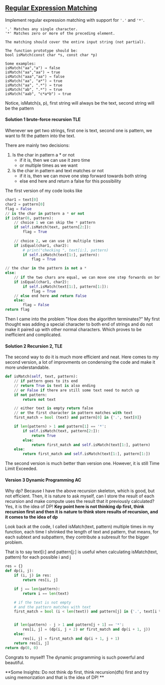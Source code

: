 ## [Regular Expression Matching](https://github.com/GrEedWish/Code-Practice/blob/master/leetcode/Regular%20Expression%20Matching.py)

Implement regular expression matching with support for `'.'` and `'*'`.

```
'.' Matches any single character.
'*' Matches zero or more of the preceding element.

The matching should cover the entire input string (not partial).

The function prototype should be:
bool isMatch(const char *s, const char *p)

Some examples:
isMatch("aa","a") → false
isMatch("aa","aa") → true
isMatch("aaa","aa") → false
isMatch("aa", "a*") → true
isMatch("aa", ".*") → true
isMatch("ab", ".*") → true
isMatch("aab", "c*a*b") → true
```

Notice, isMatch(s, p), first string will always be the text, second string will be the pattern



#### Solution 1 brute-force recursion TLE

Whenever we get two strings, first one is text, second one is pattern,  we want to fit the pattern into the text.

There are mainly two decisions:

1. Is the char in pattern a * or not
   - if it is, then we can use it zero time
   - or multiple times as we want
2. Is the char in pattern and text matches or not
   + if it is, then we can move one step forward towards both string
   + else end here and return a false for this possibility

The first version of my code looks like

```Python
char1 = text[0]
char2 = pattern[0]
flag = False
// is the char in pattern a * or not
if isStar(0, pattern):
    // choice 1 we can skip the * pattern
    if self.isMatch(text, pattern[2:]):
        flag = True
	
    // choice 2, we can use it multiple times
    if isEqual(char1, char2):
        # print("checking ", text[i:], pattern)
        if self.isMatch(text[1:], pattern):
            flag = True

// the char in the pattern is not a *
else:
    // if the two chars are equal, we can move one step forwards on both string
    if isEqual(char1, char2):
        if self.isMatch(text[1:], pattern[1:]):
            flag = True
    // else end here and return False
    else:
        flag = False
return flag
```

Then I came into the problem "How does the algorithm terminates?" My first thought was adding a special character to both end of strings and do not make it paired up with other normal characters. Which proves to be inefficient and complicated.



#### Solution 2 Recursion 2, TLE

The second way to do it is much more efficient and neat. Here comes to my second version, a lot of improvments on condensing the code and make it more understandable.

```python
def isMatch(self, text, pattern):
    // if pattern goes to its end
    // return True is text is also ending
	// or False if there are still some text need to match up
    if not pattern:
        return not text

    // either text is empty return false
	// or the first character in pattern matches with text
    first_match = bool (text) and pattern[0] in {'.', text[0]}

    if len(pattern) > 1 and pattern[1] == '*':
        if self.isMatch(text, pattern[2:]):
            return True
        else:
            return first_match and self.isMatch(text[1:], pattern)
    else:
        return first_match and self.isMatch(text[1:], pattern[1:])
```

The second version is much better than version one. However, it is still Time Limit Exceeded. 



#### Version 3 Dynamic Programming AC

Why dp? Because I have the above recursion skeleton, which is good, but not efficient. Then, it is nature to ask myself, can I store the result of each recursion and make compute uses the result that it previously calculated? Yes, it is the idea of DP! **Key point here is not thinking dp first, think recursion first and then it is nature to think store results of recursion, and it comes to the idea of dp**

Look back at the code, I called isMatch(text, pattern) multiple times in my function, each time I shrinked the length of text and pattern, that means, for each subtext and subpattern, they contribute a subresult for the bigger problem.

That is to say text[i:] and pattern[j:] is useful when calculating isMatch(text, pattern) for each possible i and j

```python
res = {}
def dp(i, j):
    if (i, j) in res:
        return res[i, j]

    if j == len(pattern):
        return i == len(text)

    # if the text is not empty
    # and the pattern matches with text
    first_match = bool (i < len(text)) and pattern[j] in {'.', text[i % len(text)]}


    if len(pattern) - j > 1 and pattern[j + 1] == '*':
        res[i, j] = (dp(i, j + 2) or first_match and dp(i + 1, j))
    else:
        res[i, j] = first_match and dp(i + 1, j + 1)
    return res[i, j]
return dp(0, 0)
```

Congrats to myself! The dynamic programming is such powerful and beautiful.

**Some Insights: Do not think dp first, think recursion(dfs) first and try using memorization and that is the idea of DP! **

